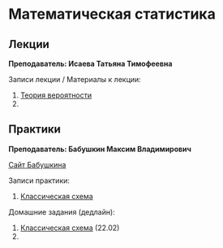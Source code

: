 # Математическая статистика

## Лекции

**Преподаватель: Исаева Татьяна Тимофеевна**

Записи лекции / Материалы к лекции:

1. [Теория вероятности](https://youtu.be/XtI9yF0AQ0w)
2. []()

## Практики

**Преподаватель: Бабушкин Максим Владимирович**

[Сайт Бабушкина](https://mvbabushkin.xyz)

Записи практики:

1. [Классическая схема](https://youtu.be/5CEMOn6j2AI)

Домашние задания (дедлайн):

1. [Классическая схема](https://mvbabushkin.xyz/mod/quiz/view.php?id=297) (22.02)
2. 